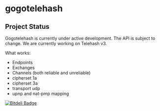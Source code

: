 # gogotelehash

## Project Status

Gogotelehash is currently under active development. The API is subject to change. We are currently working on Telehash v3.

What works:

* Endpoints
* Exchanges
* Channels (both reliable and unreliable)
* cipherset 1a
* cipherset 3a
* transport udp
* upnp and nat-pmp mapping

[![Bitdeli Badge](https://d2weczhvl823v0.cloudfront.net/telehash/gogotelehash/trend.png)](https://bitdeli.com/free "Bitdeli Badge")

